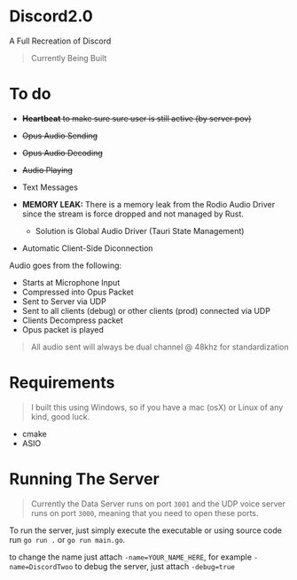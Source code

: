 # Discord2.0
A Full Recreation of Discord
> Currently Being Built

# To do
- ~~**Heartbeat** to make sure sure user is still active (by server pov)~~
- ~~Opus Audio Sending~~
- ~~Opus Audio Decoding~~
- ~~Audio Playing~~
- Text Messages

- **MEMORY LEAK:** There is a memory leak from the Rodio Audio Driver since the stream is force dropped and not managed by Rust.
    - Solution is Global Audio Driver (Tauri State Management)
- Automatic Client-Side Diconnection

Audio goes from the following:
- Starts at Microphone Input
- Compressed into Opus Packet
- Sent to Server via UDP
- Sent to all clients (debug) or other clients (prod) connected via UDP
- Clients Decompress packet
- Opus packet is played

> All audio sent will always be dual channel @ 48khz for standardization

# Requirements
> I built this using Windows, so if you have a mac (osX) or Linux of any kind, good luck.

- cmake
- ASIO


# Running The Server
> Currently the Data Server runs on port `3001` and the UDP voice server runs on port `3000`, meaning that you need to open these ports.

To run the server, just simply execute the executable or using source code run `go run .` or `go run main.go`.

to change the name just attach `-name=YOUR_NAME_HERE`, for example `-name=DiscordTwoo`
to debug the server, just attach `-debug=true`